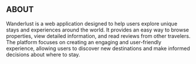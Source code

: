 ## ABOUT 
Wanderlust is a web application designed to help users explore unique stays and experiences around the world. It provides an easy way to browse properties, view detailed information, and read reviews from other travelers. The platform focuses on creating an engaging and user-friendly experience, allowing users to discover new destinations and make informed decisions about where to stay.
